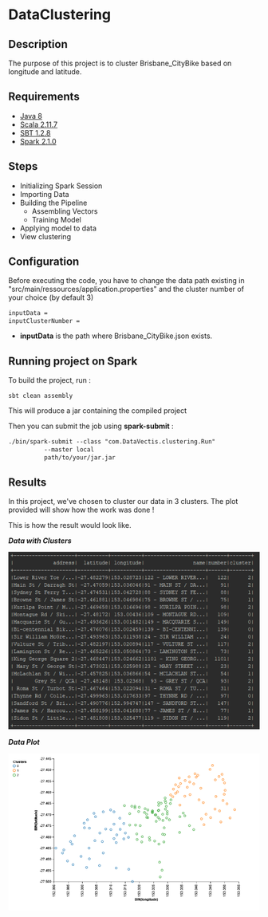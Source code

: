 # DataClustering 

## Description

The purpose of this project is to cluster Brisbane_CityBike based on longitude and latitude. 

## Requirements

* [Java 8](https://www.java.com/fr/download/faq/java8.xml)
* [Scala 2.11.7](https://www.scala-lang.org/download/2.11.7.html)
* [SBT 1.2.8](https://piccolo.link/sbt-1.2.8.zip)
* [Spark 2.1.0](https://spark.apache.org/releases/spark-release-2-1-0.html)

## Steps

* Initializing Spark Session
* Importing Data
* Building the Pipeline
  * Assembling Vectors
  * Training Model
* Applying model to data
* View clustering

## Configuration

Before executing the code, you have to change the data path existing in "src/main/ressources/application.properties" and the cluster number of your choice (by default 3)

    inputData =
    inputClusterNumber =

* **inputData** is the path where Brisbane_CityBike.json exists.

## Running project on Spark

To build the project, run : 

    sbt clean assembly
    
This will produce a jar containing the compiled project

Then you can submit the job using **spark-submit** :

    ./bin/spark-submit --class "com.DataVectis.clustering.Run"
              --master local 
              path/to/your/jar.jar

## Results

In this project, we've chosen to cluster our data in 3 clusters. The plot provided will show how the work was done ! 

This is how the result would look like.

***Data with Clusters***

![Data Clustered](https://github.com/nackachy/DataClustering/blob/master/dataWithClusters.PNG)

***Data Plot***

![Data Plot](https://github.com/nackachy/DataClustering/blob/master/clusters.PNG)





